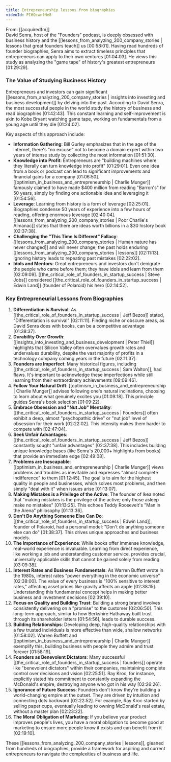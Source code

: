 ```yaml
---
title: Entrepreneurship lessons from biographies
videoId: PI6QcwnfNe8
---
```


From: [[acquiredfm]] <br/> 
David Senra, host of the "Founders" podcast, is deeply obsessed with business history and the [[lessons_from_analyzing_200_company_stories | lessons that great founders teach]] us <a class="yt-timestamp" data-t="00:58:01">[00:58:01]</a>. Having read hundreds of founder biographies, Senra aims to extract timeless principles that entrepreneurs can apply to their own ventures <a class="yt-timestamp" data-t="01:04:03">[01:04:03]</a>. He views this study as analyzing the "game tape" of history's greatest entrepreneurs <a class="yt-timestamp" data-t="01:29:29">[01:29:29]</a>.

### The Value of Studying Business History
Entrepreneurs and investors can gain significant [[lessons_from_analyzing_200_company_stories | insights into investing and business development]] by delving into the past. According to David Senra, the most successful people in the world study the history of business and read biographies <a class="yt-timestamp" data-t="01:42:43">[01:42:43]</a>. This constant learning and self-improvement is akin to Kobe Bryant watching game tape, working on fundamentals from a young age until they die <a class="yt-timestamp" data-t="01:24:02">[01:24:02]</a>.

Key aspects of this approach include:
*   **Information Gathering**: Bill Gurley emphasizes that in the age of the internet, there's "no excuse" not to become a domain expert within two years of intense study by collecting the most information <a class="yt-timestamp" data-t="01:51:30">[01:51:30]</a>.
*   **Knowledge into Profit**: Entrepreneurs are "building machines where they literally can turn knowledge into profit" <a class="yt-timestamp" data-t="01:29:01">[01:29:01]</a>. Even one idea from a book or podcast can lead to significant improvements and financial gains for a company <a class="yt-timestamp" data-t="01:06:50">[01:06:50]</a>. [[optimism_in_business_and_entrepreneurship | Charlie Munger]] famously claimed to have made $400 million from reading "Barron's" for 50 years, simply by finding one actionable idea and leveraging it <a class="yt-timestamp" data-t="01:54:56">[01:54:56]</a>.
*   **Leverage**: Learning from history is a form of leverage <a class="yt-timestamp" data-t="02:25:01">[02:25:01]</a>. Biographies condense 50 years of experience into a few hours of reading, offering enormous leverage <a class="yt-timestamp" data-t="02:40:04">[02:40:04]</a>. [[lessons_from_analyzing_200_company_stories | Poor Charlie's Almanac]] states that there are ideas worth billions in a $30 history book <a class="yt-timestamp" data-t="02:37:38">[02:37:38]</a>.
*   **Challenging the "This Time Is Different" Fallacy**: [[lessons_from_analyzing_200_company_stories | Human nature has never changed]] and will never change; the past holds enduring [[lessons_from_analyzing_200_company_stories | lessons]] <a class="yt-timestamp" data-t="02:11:13">[02:11:13]</a>. Ignoring history leads to repeating past mistakes <a class="yt-timestamp" data-t="02:22:02">[02:22:02]</a>.
*   **Idols and Mentors**: Great entrepreneurs and investors don't denigrate the people who came before them; they have idols and learn from them <a class="yt-timestamp" data-t="02:09:09">[02:09:09]</a>. [[the_critical_role_of_founders_in_startup_success | Steve Jobs]] considered [[the_critical_role_of_founders_in_startup_success | Edwin Land]] (founder of Polaroid) his hero <a class="yt-timestamp" data-t="02:14:52">[02:14:52]</a>.

### Key Entrepreneurial Lessons from Biographies

1.  **Differentiation is Survival**: As [[the_critical_role_of_founders_in_startup_success | Jeff Bezos]] stated, "Differentiation is survival" <a class="yt-timestamp" data-t="02:11:11">[02:11:11]</a>. Finding niche or obscure areas, as David Senra does with books, can be a competitive advantage <a class="yt-timestamp" data-t="01:38:37">[01:38:37]</a>.
2.  **Durability Over Growth**: [[insights_into_investing_and_business_development | Peter Thiel]] highlights that Silicon Valley often overvalues growth rates and undervalues durability, despite the vast majority of profits in a technology company coming years in the future <a class="yt-timestamp" data-t="02:11:37">[02:11:37]</a>.
3.  **Founders are Imperfect**: Many historical figures, including [[the_critical_role_of_founders_in_startup_success | Sam Walton]], had flaws. It's important to acknowledge these imperfections while still learning from their extraordinary achievements <a class="yt-timestamp" data-t="09:09:46">[09:09:46]</a>.
4.  **Follow Your Natural Drift**: [[optimism_in_business_and_entrepreneurship | Charlie Munger]] advises following one's natural inclinations, choosing to learn about what genuinely excites you <a class="yt-timestamp" data-t="01:09:18">[01:09:18]</a>. This principle guides Senra's book selection <a class="yt-timestamp" data-t="01:09:22">[01:09:22]</a>.
5.  **Embrace Obsession and "Nut Job" Mentality**: [[the_critical_role_of_founders_in_startup_success | Founders]] often exhibit a deep, almost "psychopathic drive" or "nut job" level of obsession for their work <a class="yt-timestamp" data-t="02:22:02">[02:22:02]</a>. This intensity makes them harder to compete with <a class="yt-timestamp" data-t="02:47:04">[02:47:04]</a>.
6.  **Seek Unfair Advantages**: [[the_critical_role_of_founders_in_startup_success | Jeff Bezos]] constantly sought "unfair advantages" <a class="yt-timestamp" data-t="02:37:38">[02:37:38]</a>. This includes building unique knowledge bases (like Senra's 20,000+ highlights from books) that provide an immediate edge <a class="yt-timestamp" data-t="02:49:08">[02:49:08]</a>.
7.  **Problems are Inescapable**: [[optimism_in_business_and_entrepreneurship | Charlie Munger]] views problems and troubles as inevitable and expresses "almost complete indifference" to them <a class="yt-timestamp" data-t="01:12:45">[01:12:45]</a>. The goal is to aim for the highest quality in people and businesses, which solves most problems, and then simply "deal with it" when issues arise <a class="yt-timestamp" data-t="01:13:07">[01:13:07]</a>.
8.  **Making Mistakes is a Privilege of the Active**: The founder of Ikea noted that "making mistakes is the privilege of the active; only those asleep make no mistakes" <a class="yt-timestamp" data-t="01:13:25">[01:13:25]</a>. This echoes Teddy Roosevelt's "Man in the Arena" philosophy <a class="yt-timestamp" data-t="01:13:36">[01:13:36]</a>.
9.  **Don't Do Anything Someone Else Can Do**: [[the_critical_role_of_founders_in_startup_success | Edwin Land]], founder of Polaroid, had a personal model: "Don't do anything someone else can do" <a class="yt-timestamp" data-t="01:38:37">[01:38:37]</a>. This drives unique approaches and business models.
10. **The Importance of Experience**: While books offer immense knowledge, real-world experience is invaluable. Learning from direct experience, like working a job and understanding customer service, provides crucial, universally applicable skills that cannot be gained solely from reading <a class="yt-timestamp" data-t="03:09:38">[03:09:38]</a>.
11. **Interest Rates and Business Fundamentals**: As Warren Buffett wrote in the 1980s, interest rates "power everything in the economic universe" <a class="yt-timestamp" data-t="02:38:00">[02:38:00]</a>. The value of every business is "100% sensitive to interest rates," affecting asset prices like gravity affects an apple <a class="yt-timestamp" data-t="02:38:15">[02:38:15]</a>. Understanding this fundamental concept helps in making better business and investment decisions <a class="yt-timestamp" data-t="02:39:10">[02:39:10]</a>.
12. **Focus on Quality and Building Trust**: Building a strong brand involves consistently delivering on a "promise" to the customer <a class="yt-timestamp" data-t="02:06:50">[02:06:50]</a>. This long-term approach, similar to how Berkshire Hathaway built trust through its shareholder letters <a class="yt-timestamp" data-t="01:54:56">[01:54:56]</a>, leads to durable success.
13. **Building Relationships**: Developing deep, high-quality relationships with a few trusted individuals is more effective than wide, shallow networks <a class="yt-timestamp" data-t="01:58:02">[01:58:02]</a>. Warren Buffett and [[optimism_in_business_and_entrepreneurship | Charlie Munger]] exemplify this, building business with people they admire and trust forever <a class="yt-timestamp" data-t="01:58:19">[01:58:19]</a>.
14. **Founders as Benevolent Dictators**: Many successful [[the_critical_role_of_founders_in_startup_success | founders]] operate like "benevolent dictators" within their companies, maintaining complete control over decisions and vision <a class="yt-timestamp" data-t="02:25:51">[02:25:51]</a>. Ray Kroc, for instance, explicitly stated his commitment to constantly expanding the McDonald's empire, destroying anyone who got in his way <a class="yt-timestamp" data-t="02:26:26">[02:26:26]</a>.
15. **Ignorance of Future Success**: Founders don't know they're building a world-changing empire at the outset. They are driven by intuition and connecting dots backward <a class="yt-timestamp" data-t="02:22:52">[02:22:52]</a>. For example, Ray Kroc started by selling paper cups, eventually leading to owning McDonald's real estate, without a master plan <a class="yt-timestamp" data-t="02:23:22">[02:23:22]</a>.
16. **The Moral Obligation of Marketing**: If you believe your product improves people's lives, you have a moral obligation to become good at marketing to ensure more people know it exists and can benefit from it <a class="yt-timestamp" data-t="02:19:10">[02:19:10]</a>.

These [[lessons_from_analyzing_200_company_stories | lessons]], gleaned from hundreds of biographies, provide a framework for aspiring and current entrepreneurs to navigate the complexities of business and life.